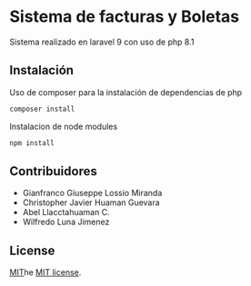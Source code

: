 # Sistema de facturas y Boletas

Sistema realizado en laravel 9 con uso de php 8.1

## Instalación

Uso de composer para la instalación de dependencias de php

```bash
composer install
```

Instalacion de node modules
```bash
npm install
```


## Contribuidores
- Gianfranco Giuseppe Lossio Miranda
- Christopher Javier Huaman Guevara
- Abel Llacctahuaman C.
- Wilfredo Luna Jimenez

## License
[MIT](https://choosealicense.com/licenses/mit/)he [MIT license](https://opensource.org/licenses/MIT).
